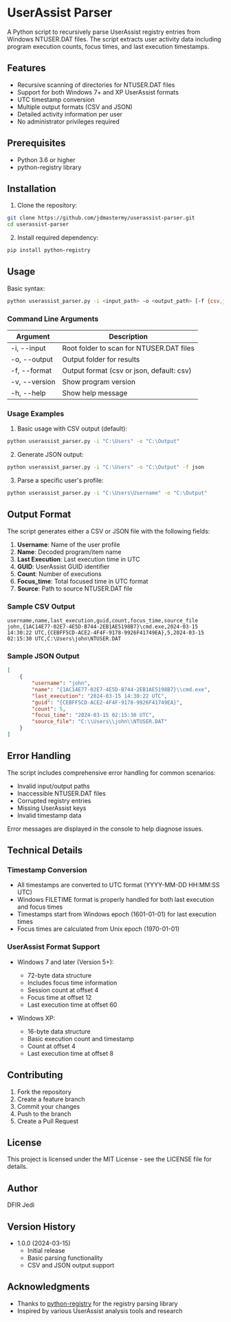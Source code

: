 # UserAssist Parser

A Python script to recursively parse UserAssist registry entries from Windows NTUSER.DAT files. The script extracts user activity data including program execution counts, focus times, and last execution timestamps.

## Features

- Recursive scanning of directories for NTUSER.DAT files
- Support for both Windows 7+ and XP UserAssist formats
- UTC timestamp conversion
- Multiple output formats (CSV and JSON)
- Detailed activity information per user
- No administrator privileges required

## Prerequisites

- Python 3.6 or higher
- python-registry library

## Installation

1. Clone the repository:
```bash
git clone https://github.com/jdmastermy/userassist-parser.git
cd userassist-parser
```

2. Install required dependency:
```bash
pip install python-registry
```

## Usage

Basic syntax:
```bash
python userassist_parser.py -i <input_path> -o <output_path> [-f {csv,json}]
```

### Command Line Arguments

| Argument | Description |
|----------|-------------|
| -i, --input | Root folder to scan for NTUSER.DAT files |
| -o, --output | Output folder for results |
| -f, --format | Output format (csv or json, default: csv) |
| -v, --version | Show program version |
| -h, --help | Show help message |

### Usage Examples

1. Basic usage with CSV output (default):
```bash
python userassist_parser.py -i "C:\Users" -o "C:\Output"
```

2. Generate JSON output:
```bash
python userassist_parser.py -i "C:\Users" -o "C:\Output" -f json
```

3. Parse a specific user's profile:
```bash
python userassist_parser.py -i "C:\Users\Username" -o "C:\Output"
```

## Output Format

The script generates either a CSV or JSON file with the following fields:

1. **Username**: Name of the user profile
2. **Name**: Decoded program/item name
3. **Last Execution**: Last execution time in UTC
4. **GUID**: UserAssist GUID identifier
5. **Count**: Number of executions
6. **Focus_time**: Total focused time in UTC format
7. **Source**: Path to source NTUSER.DAT file

### Sample CSV Output
```csv
username,name,last_execution,guid,count,focus_time,source_file
john,{1AC14E77-02E7-4E5D-B744-2EB1AE5198B7}\cmd.exe,2024-03-15 14:30:22 UTC,{CEBFF5CD-ACE2-4F4F-9178-9926F41749EA},5,2024-03-15 02:15:30 UTC,C:\Users\john\NTUSER.DAT
```

### Sample JSON Output
```json
[
    {
        "username": "john",
        "name": "{1AC14E77-02E7-4E5D-B744-2EB1AE5198B7}\\cmd.exe",
        "last_execution": "2024-03-15 14:30:22 UTC",
        "guid": "{CEBFF5CD-ACE2-4F4F-9178-9926F41749EA}",
        "count": 5,
        "focus_time": "2024-03-15 02:15:30 UTC",
        "source_file": "C:\\Users\\john\\NTUSER.DAT"
    }
]
```

## Error Handling

The script includes comprehensive error handling for common scenarios:

- Invalid input/output paths
- Inaccessible NTUSER.DAT files
- Corrupted registry entries
- Missing UserAssist keys
- Invalid timestamp data

Error messages are displayed in the console to help diagnose issues.

## Technical Details

### Timestamp Conversion

- All timestamps are converted to UTC format (YYYY-MM-DD HH:MM:SS UTC)
- Windows FILETIME format is properly handled for both last execution and focus times
- Timestamps start from Windows epoch (1601-01-01) for last execution times
- Focus times are calculated from Unix epoch (1970-01-01)

### UserAssist Format Support

- Windows 7 and later (Version 5+):
  - 72-byte data structure
  - Includes focus time information
  - Session count at offset 4
  - Focus time at offset 12
  - Last execution time at offset 60

- Windows XP:
  - 16-byte data structure
  - Basic execution count and timestamp
  - Count at offset 4
  - Last execution time at offset 8

## Contributing

1. Fork the repository
2. Create a feature branch
3. Commit your changes
4. Push to the branch
5. Create a Pull Request

## License

This project is licensed under the MIT License - see the LICENSE file for details.

## Author

DFIR Jedi

## Version History

- 1.0.0 (2024-03-15)
    - Initial release
    - Basic parsing functionality
    - CSV and JSON output support

## Acknowledgments

- Thanks to [python-registry](https://github.com/williballenthin/python-registry) for the registry parsing library
- Inspired by various UserAssist analysis tools and research
